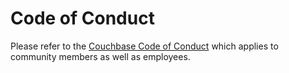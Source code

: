 # Code of Conduct

Please refer to the [Couchbase Code of Conduct](https://www.couchbase.com/community-guidelines)
which applies to community members as well as employees.
